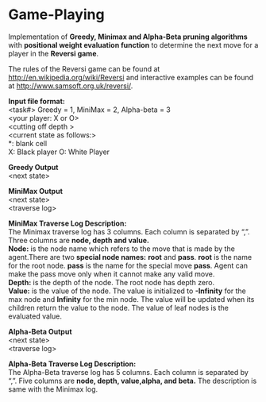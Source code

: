 Game-Playing
============

Implementation of **Greedy, Minimax and Alpha-Beta pruning algorithms** with **positional weight evaluation function** to determine the next move for a player in the **Reversi game**.

The rules of the Reversi game can be found at http://en.wikipedia.org/wiki/Reversi and interactive examples can be found at http://www.samsoft.org.uk/reversi/.

**Input file format:**  
<task#> Greedy = 1, MiniMax = 2, Alpha-beta = 3  
\<your player: X or O\>  
\<cutting off depth \>  
\<current state as follows:\>  
*: blank cell  
X: Black player 
O: White Player  

**Greedy Output**  
\<next state\>  

**MiniMax Output**  
\<next state\>  
\<traverse log\>  

**MiniMax Traverse Log Description:**  
The Minimax traverse log has 3 columns. Each column is separated by “,”. Three columns are **node, depth and value.**  
**Node:** is the node name which refers to the move that is made by the agent.There are two **special node names:** **root** and **pass**. **root** is the name for the root node. **pass** is the name for the special move **pass**. Agent can make the pass move only when it cannot make any valid move.  
**Depth:** is the depth of the node. The root node has depth zero.  
**Value:** is the value of the node. The value is initialized to **-Infinity** for the max node and **Infinity** for the min node. The value will be updated when its children return the value to the node. The value of leaf nodes is the
evaluated value.  

**Alpha-Beta Output**  
\<next state\>  
\<traverse log\>  

**Alpha-Beta Traverse Log Description:**  
The Alpha-Beta traverse log has 5 columns. Each column is separated by “,”. Five columns are **node, depth, value,alpha, and beta.** The description is same with the Minimax log.  
